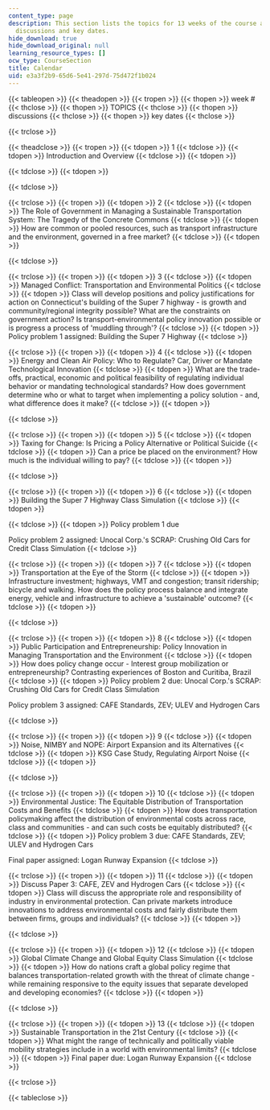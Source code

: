 ```yaml
---
content_type: page
description: This section lists the topics for 13 weeks of the course along with the
  discussions and key dates.
hide_download: true
hide_download_original: null
learning_resource_types: []
ocw_type: CourseSection
title: Calendar
uid: e3a3f2b9-65d6-5e41-297d-75d472f1b024
---
```


{{< tableopen >}}
{{< theadopen >}}
{{< tropen >}}
{{< thopen >}}
week #
{{< thclose >}}
{{< thopen >}}
TOPICS
{{< thclose >}}
{{< thopen >}}
discussions
{{< thclose >}}
{{< thopen >}}
key dates
{{< thclose >}}

{{< trclose >}}

{{< theadclose >}}
{{< tropen >}}
{{< tdopen >}}
1
{{< tdclose >}}
{{< tdopen >}}
Introduction and Overview
{{< tdclose >}}
{{< tdopen >}}

{{< tdclose >}}
{{< tdopen >}}

{{< tdclose >}}

{{< trclose >}}
{{< tropen >}}
{{< tdopen >}}
2
{{< tdclose >}}
{{< tdopen >}}
The Role of Government in Managing a Sustainable Transportation System: The Tragedy of the Concrete Commons
{{< tdclose >}}
{{< tdopen >}}
How are common or pooled resources, such as transport infrastructure and the environment, governed in a free market?
{{< tdclose >}}
{{< tdopen >}}

{{< tdclose >}}

{{< trclose >}}
{{< tropen >}}
{{< tdopen >}}
3
{{< tdclose >}}
{{< tdopen >}}
Managed Conflict: Transportation and Environmental Politics
{{< tdclose >}}
{{< tdopen >}}
Class will develop positions and policy justifications for action on Connecticut's building of the Super 7 highway - is growth and community/regional integrity possible? What are the constraints on government action? Is transport-environmental policy innovation possible or is progress a process of 'muddling through'?
{{< tdclose >}}
{{< tdopen >}}
Policy problem 1 assigned: Building the Super 7 Highway
{{< tdclose >}}

{{< trclose >}}
{{< tropen >}}
{{< tdopen >}}
4
{{< tdclose >}}
{{< tdopen >}}
Energy and Clean Air Policy: Who to Regulate? Car, Driver or Mandate Technological Innovation
{{< tdclose >}}
{{< tdopen >}}
What are the trade-offs, practical, economic and political feasibility of regulating individual behavior or mandating technological standards? How does government determine who or what to target when implementing a policy solution - and, what difference does it make?
{{< tdclose >}}
{{< tdopen >}}

{{< tdclose >}}

{{< trclose >}}
{{< tropen >}}
{{< tdopen >}}
5
{{< tdclose >}}
{{< tdopen >}}
Taxing for Change: Is Pricing a Policy Alternative or Political Suicide
{{< tdclose >}}
{{< tdopen >}}
Can a price be placed on the environment? How much is the individual willing to pay?
{{< tdclose >}}
{{< tdopen >}}

{{< tdclose >}}

{{< trclose >}}
{{< tropen >}}
{{< tdopen >}}
6
{{< tdclose >}}
{{< tdopen >}}
Building the Super 7 Highway Class Simulation
{{< tdclose >}}
{{< tdopen >}}

{{< tdclose >}}
{{< tdopen >}}
Policy problem 1 due  
  
Policy problem 2 assigned: Unocal Corp.'s SCRAP: Crushing Old Cars for Credit Class Simulation
{{< tdclose >}}

{{< trclose >}}
{{< tropen >}}
{{< tdopen >}}
7
{{< tdclose >}}
{{< tdopen >}}
Transportation at the Eye of the Storm
{{< tdclose >}}
{{< tdopen >}}
Infrastructure investment; highways, VMT and congestion; transit ridership; bicycle and walking. How does the policy process balance and integrate energy, vehicle and infrastructure to achieve a 'sustainable' outcome?
{{< tdclose >}}
{{< tdopen >}}

{{< tdclose >}}

{{< trclose >}}
{{< tropen >}}
{{< tdopen >}}
8
{{< tdclose >}}
{{< tdopen >}}
Public Participation and Entrepreneurship: Policy Innovation in Managing Transportation and the Environment
{{< tdclose >}}
{{< tdopen >}}
How does policy change occur - Interest group mobilization or entrepreneurship? Contrasting experiences of Boston and Curitiba, Brazil
{{< tdclose >}}
{{< tdopen >}}
Policy problem 2 due: Unocal Corp.'s SCRAP: Crushing Old Cars for Credit Class Simulation  
  
Policy problem 3 assigned: CAFE Standards, ZEV; ULEV and Hydrogen Cars  

{{< tdclose >}}

{{< trclose >}}
{{< tropen >}}
{{< tdopen >}}
9
{{< tdclose >}}
{{< tdopen >}}
Noise, NIMBY and NOPE: Airport Expansion and its Alternatives
{{< tdclose >}}
{{< tdopen >}}
KSG Case Study, Regulating Airport Noise
{{< tdclose >}}
{{< tdopen >}}

{{< tdclose >}}

{{< trclose >}}
{{< tropen >}}
{{< tdopen >}}
10
{{< tdclose >}}
{{< tdopen >}}
Environmental Justice: The Equitable Distribution of Transportation Costs and Benefits
{{< tdclose >}}
{{< tdopen >}}
How does transportation policymaking affect the distribution of environmental costs across race, class and communities - and can such costs be equitably distributed?
{{< tdclose >}}
{{< tdopen >}}
Policy problem 3 due: CAFE Standards, ZEV; ULEV and Hydrogen Cars  
  
Final paper assigned: Logan Runway Expansion
{{< tdclose >}}

{{< trclose >}}
{{< tropen >}}
{{< tdopen >}}
11
{{< tdclose >}}
{{< tdopen >}}
Discuss Paper 3: CAFE, ZEV and Hydrogen Cars
{{< tdclose >}}
{{< tdopen >}}
Class will discuss the appropriate role and responsibility of industry in environmental protection. Can private markets introduce innovations to address environmental costs and fairly distribute them between firms, groups and individuals?
{{< tdclose >}}
{{< tdopen >}}

{{< tdclose >}}

{{< trclose >}}
{{< tropen >}}
{{< tdopen >}}
12
{{< tdclose >}}
{{< tdopen >}}
Global Climate Change and Global Equity Class Simulation
{{< tdclose >}}
{{< tdopen >}}
How do nations craft a global policy regime that balances transportation-related growth with the threat of climate change - while remaining responsive to the equity issues that separate developed and developing economies?
{{< tdclose >}}
{{< tdopen >}}

{{< tdclose >}}

{{< trclose >}}
{{< tropen >}}
{{< tdopen >}}
13
{{< tdclose >}}
{{< tdopen >}}
Sustainable Transportation in the 21st Century
{{< tdclose >}}
{{< tdopen >}}
What might the range of technically and politically viable mobility strategies include in a world with environmental limits?
{{< tdclose >}}
{{< tdopen >}}
Final paper due: Logan Runway Expansion
{{< tdclose >}}

{{< trclose >}}

{{< tableclose >}}